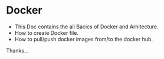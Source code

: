 # Docker

 - This Doc contains the all Bacics of Docker and Arhitecture.
 - How to create Docker file.
 - How to pull/push docker images from/to the docker hub.
 
 Thanks...
